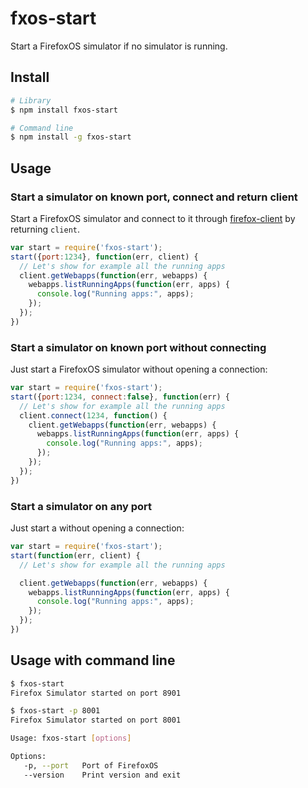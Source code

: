 # fxos-start

Start a FirefoxOS simulator if no simulator is running.

## Install

```sh
# Library
$ npm install fxos-start

# Command line
$ npm install -g fxos-start
```

## Usage


### Start a simulator on known port, connect and return client

Start a FirefoxOS simulator and connect to it through [firefox-client](https://github.com/harthur/firefox-client) by returning `client`.
```javascript
var start = require('fxos-start');
start({port:1234}, function(err, client) {
  // Let's show for example all the running apps
  client.getWebapps(function(err, webapps) {
    webapps.listRunningApps(function(err, apps) {
      console.log("Running apps:", apps);
    });
  });
})
```

### Start a simulator on known port without connecting
Just start a FirefoxOS simulator without opening a connection:

```javascript
var start = require('fxos-start');
start({port:1234, connect:false}, function(err) {
  // Let's show for example all the running apps
  client.connect(1234, function() {
    client.getWebapps(function(err, webapps) {
      webapps.listRunningApps(function(err, apps) {
        console.log("Running apps:", apps);
      });
    });
  });
})
```

### Start a simulator on any port
Just start a  without opening a connection:

```javascript
var start = require('fxos-start');
start(function(err, client) {
  // Let's show for example all the running apps

  client.getWebapps(function(err, webapps) {
    webapps.listRunningApps(function(err, apps) {
      console.log("Running apps:", apps);
    });
  });
})
```

## Usage with command line

```sh
$ fxos-start
Firefox Simulator started on port 8901

$ fxos-start -p 8001
Firefox Simulator started on port 8001
```

```sh
Usage: fxos-start [options]

Options:
   -p, --port   Port of FirefoxOS
   --version    Print version and exit
```
